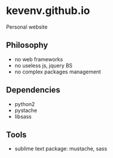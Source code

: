 # kevenv.github.io
Personal website

## Philosophy

- no web frameworks
- no useless js, jquery BS
- no complex packages management

## Dependencies

- python2
- pystache
- libsass

## Tools

- sublime text package: mustache, sass
